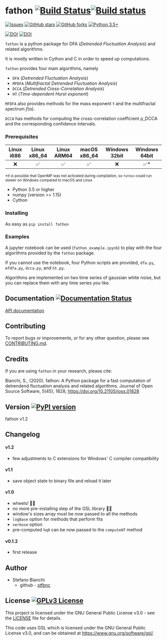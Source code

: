 # fathon [![Build Status](https://travis-ci.org/stfbnc/fathon.svg?branch=master)](https://travis-ci.org/stfbnc/fathon)[![Build status](https://ci.appveyor.com/api/projects/status/tl2a8c84bbvxu37p?svg=true)](https://ci.appveyor.com/project/stfbnc/fathon)

[![Issues](https://img.shields.io/github/issues-raw/stfbnc/fathon.svg?maxAge=25000)](https://github.com/stfbnc/fathon/issues) [![GitHub stars](https://img.shields.io/github/stars/stfbnc/fathon.svg?style=social&label=Stars&style=plastic)]() [![GitHub forks](https://img.shields.io/github/forks/stfbnc/fathon.svg?style=social&label=Fork&style=plastic)]() [![Python 3.5+](https://img.shields.io/badge/python-3.5+-blue.svg)](https://www.python.org/)

[![DOI](https://zenodo.org/badge/214290119.svg)](https://zenodo.org/badge/latestdoi/214290119) [![DOI](https://joss.theoj.org/papers/10.21105/joss.01828/status.svg)](https://doi.org/10.21105/joss.01828)



`fathon` is a python package for DFA (*Detrended Fluctuation Analysis*) and related algorithms.

It is mostly written in Cython and C in order to speed up computations.

`fathon` provides four main algorithms, namely

- <code>DFA</code> (*Detrended Fluctuation Analysis*)
- <code>MFDFA</code> (*Multifractal Detrended Fluctuation Analysis*)
- <code>DCCA</code> (*Detrended Cross-Correlation Analysis*)
- <code>HT</code> (*Time-dependent Hurst exponent*)

<code>MFDFA</code> also provides methods for the mass exponent τ and the multifractal spectrum *f*(α).

<code>DCCA</code> has methods for computing the cross-correlation coefficient ρ_DCCA and the corresponding confidence intervals.



### Prerequisites

| Linux i686 |    Linux x86_64    |    Linux ARM64     |    macOS x86_64    | Windows 32bit |    Windows 64bit    |
| :--------: | :----------------: | :----------------: | :----------------: | :-----------: | :-----------------: |
|    :x:     | :white_check_mark: | :white_check_mark: | :white_check_mark: |      :x:      | :white_check_mark:* |

<sub>*It is possible that OpenMP was not activated during compilation, so `fathon` could run slower on Windows compared to macOS and Linux</sub>

- Python 3.5 or higher
 - numpy (version >= 1.15)
 - Cython

### Installing

As easy as `pip install fathon`

### Examples

A jupyter notebook can be used (<code>fathon_example.ipynb</code>) to play with the four algorithms provided by the `fathon` package.

If you cannot use the notebook, four Python scripts are provided, <code>dfa.py</code>, <code>mfdfa.py</code>, <code>dcca.py</code>, and <code>ht.py</code>.

Algorithms are implemented on two time series of gaussian white noise, but you can replace them with any time series you like.

## Documentation [![Documentation Status](https://readthedocs.org/projects/fathon/badge/?version=latest)](https://fathon.readthedocs.io/en/latest/?badge=latest)

[API documentation](https://fathon.readthedocs.io/)

## Contributing

To report bugs or improvements, or for any other question, please see [CONTRIBUTING.md](https://github.com/stfbnc/fathon/blob/master/CONTRIBUTING.md).

## Credits

If you are using `fathon` in your research, please cite:

Bianchi, S., (2020). fathon: A Python package for a fast computation of  detrendend fluctuation analysis and related algorithms. Journal of Open  Source Software, 5(45), 1828, https://doi.org/10.21105/joss.01828

## Version  [![PyPI version](https://badge.fury.io/py/fathon.svg)](https://badge.fury.io/py/fathon)

fathon v1.2

## Changelog

#### v1.2

- few adjustments to C extensions for Windows' C compiler compatibility

#### v1.1

- save object state to binary file and reload it later

#### v1.0

- wheels! :ferris_wheel::ferris_wheel:
- no more pre-installing step of the GSL library :tada::tada:
- window's sizes array must be now passed to all the methods
- `logBase` option for methods that perform fits
- `verbose` option
- pre-computed `hq0` can be now passed to the `computeHT` method

#### v0.1.2

- first release

## Author

- Stefano Bianchi
  - github - [stfbnc](https://github.com/stfbnc)

## License  [![GPLv3 License](https://img.shields.io/badge/License-GPL%20v3-orange.svg)](https://opensource.org/licenses/)

This project is licensed under the GNU General Public License v3.0 - see the [LICENSE](https://github.com/stfbnc/fathon/blob/master/LICENSE) file for details.

This code uses GSL which is licensed under the GNU General Public License v3.0, and can be obtained at https://www.gnu.org/software/gsl/.
